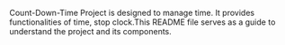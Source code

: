 Count-Down-Time Project is designed to manage time. It provides functionalities of time, stop clock.This README file serves as a guide to understand the project and its components.
